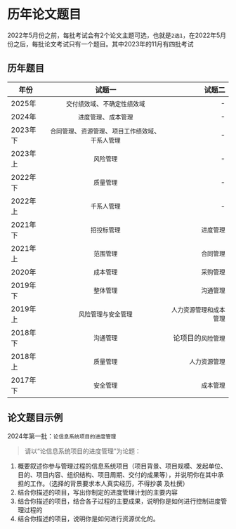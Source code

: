 # 历年论文题目

2022年5月份之前，每批考试会有2个论文主题可选，也就是`2选1`，在2022年5月份之后，每批论文考试只有一个题目。其中2023年的11月有四批考试

## 历年题目
| 年份   |    试题一    | 试题二 |
| ----- | :--------: | -----: |
| 2025年 | `交付绩效域`、`不确定性绩效域` |   -   |
| 2024年 | `进度管理`、`成本管理` |   -   |
| 2023年下 | `合同管理`、`资源管理`、`项目工作绩效域`、`干系人管理` |  - |
| 2023年上 | `风险管理` |     - |
| 2022年下 | `质量管理` |     - |
| 2022年上 | `千系人管理` |     - |
| 2021年下 | `招投标管理` |    `进度管理` |
| 2021年上 | `范围管理` |  `合同管理`    |
| 2020年 | `成本管理` |     `采购管理` |
| 2019年下 | `整体管理` |     `沟通管理` |
| 2019年上 | `风险管理与安全管理` | `人力资源管理和成本管理` |
| 2018年下 | `沟通管理` |     论项目的`风险管理` |
| 2018年上 | `质量管理` |     `人力资源管理` |
| 2017年下 | `安全管理` |     `成本管理` |

## 论文题目示例
2024年第一批：`论信息系统项目的进度管理`

> 请以“论信息系统项目的进度管理”为论题：
1. 概要叙述你参与管理过程的信息系统项目（项目背景、项目规模、发起单位、目的、项目内容、组织结构、项目周期、交付的成果等），并说明你在其中承担的工作。（选择的背景要求本人真实经历，不得抄袭 及杜撰）
2. 结合你描述的项目，写出你制定的进度管理计划的主要内容
3. 结合你描述的项目，结合各子过程的主要成果，说明你是如何进行控制进度管理过程的
4. 结合你描述的项目，说明你是如何进行资源优化的。
